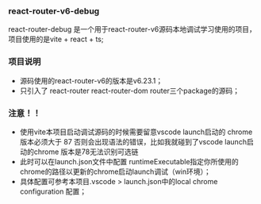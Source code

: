 <!--
 * @Author: yeyu98
 * @Date: 2024-05-23 20:30:40
 * @LastEditors: yeyu98
 * @LastEditTime: 2024-05-23 22:08:53
 * @Description: 
-->
### react-router-v6-debug
react-router-debug 是一个用于react-router-v6源码本地调试学习使用的项目，项目使用的是vite + react + ts;

### 项目说明
- 源码使用的react-router-v6的版本是v6.23.1；
- 只引入了 react-router react-router-dom router三个package的源码；

### 注意！！
- 使用vite本项目启动调试源码的时候需要留意vscode launch启动的 chrome 版本必须大于 87 否则会出现语法的错误，比如我就碰到了vscode launch启动的chrome 版本是78无法识别可选链
- 此时可以在launch.json文件中配置 runtimeExecutable指定你所使用的chrome的路径以更新的chrome启动launch调试（win环境）；
- 具体配置可参考本项目.vscode > launch.json中的local chrome configuration 配置；
